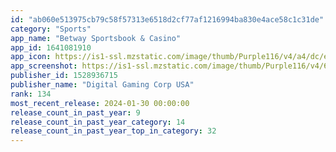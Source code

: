 ```yaml
---
id: "ab060e513975cb79c58f57313e6518d2cf77af1216994ba830e4ace58c1c31de"
category: "Sports"
app_name: "Betway Sportsbook & Casino"
app_id: 1641081910
app_icon: https://is1-ssl.mzstatic.com/image/thumb/Purple116/v4/a4/dc/e7/a4dce7f2-4086-9634-7c64-d832ef89048c/AppIcon-0-0-1x_U007emarketing-0-0-0-7-0-0-sRGB-0-0-0-GLES2_U002c0-512MB-85-220-0-0.png/1024x1024bb.png
app_screenshot: https://is1-ssl.mzstatic.com/image/thumb/Purple116/v4/68/5a/2e/685a2e0b-13e9-1cf1-6cab-cf2abe82354b/2da8fd13-a8ee-4848-9f98-3e812816595e_01_SOB_IOS_Mobile_1242x2688.jpg/1242x2688bb.png
publisher_id: 1528936715
publisher_name: "Digital Gaming Corp USA"
rank: 134
most_recent_release: 2024-01-30 00:00:00
release_count_in_past_year: 9
release_count_in_past_year_category: 14
release_count_in_past_year_top_in_category: 32
---
```

